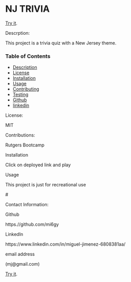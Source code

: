 # NJ TRIVIA

[Try it](https://mi6gy.github.io/nj-trivia/ "HERE").

<p>Descrption:</p>
This project is a trivia quiz with a New Jersey theme. 

### Table of Contents
* [Description](#descripe)
* [License](#license)
* [Installation](#install)
* [Usage](#usage)
* [Contributing](#contributing)
* [Testing](#test)
* [Github](#github)
* [linkedin](#linked)

 <p>License:</p>
MIT

<p>Contributions:</p>
Rutgers Bootcamp

<p>Installation</p>
Click on deployed link and play

<p>Usage</p>
This project is just for recreational use 

#<p>Contact Information:
<p>Github</p>
<a>https.//github.com/mi6gy</a>
<p>LinkedIn</p>
<a>https://www.linkedin.com/in/miguel-jimenez-6808381aa/</a>
<p>email address</p>
(mj@gmail.com)


[Try it](https://mi6gy.github.io/nj-trivia/ "HERE").
